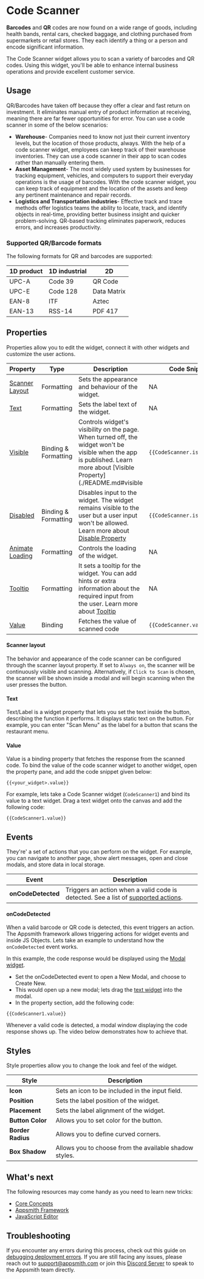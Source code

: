 
# Code Scanner

**Barcodes** and **QR** codes are now found on a wide range of goods, including health bands, rental cars, checked baggage, and clothing purchased from supermarkets or retail stores. They each identify a thing or a person and encode significant information.

The Code Scanner widget allows you to scan a variety of barcodes and QR codes. Using this widget, you'll be able to enhance internal business operations and provide excellent customer service.

## Usage

QR/Barcodes have taken off because they offer a clear and fast return on investment. It eliminates manual entry of product information at receiving, meaning there are far fewer opportunities for error. You can use a code scanner in some of the below scenarios:

* **Warehouse**- Companies need to know not just their current inventory levels, but the location of those products, always. With the help of a code scanner widget, employees can keep track of their warehouse inventories. They can use a code scanner in their app to scan codes rather than manually entering them.
* **Asset Management**- The most widely used system by businesses for tracking equipment, vehicles, and computers to support their everyday operations is the usage of barcodes. With the code scanner widget, you can keep track of equipment and the location of the assets and keep any pertinent maintenance and repair records.
* **Logistics and Transportation industries**- Effective track and trace methods offer logistics teams the ability to locate, track, and identify objects in real-time, providing better business insight and quicker problem-solving. QR-based tracking eliminates paperwork, reduces errors, and increases productivity.

### Supported QR/Barcode formats

The following formats for QR and barcodes are supported:

| 1D product | 1D industrial | 2D          |
| ---------- | ------------- | ----------- |
| UPC-A      | Code 39       | QR Code     |
| UPC-E      | Code 128      | Data Matrix |
| EAN-8      | ITF           | Aztec       |
| EAN-13     | RSS-14        | PDF 417     |

## Properties

Properties allow you to edit the widget, connect it with other widgets and customize the user actions.

| Property                                         | Type                 | Description                                                                                                                                                               | Code Snippet                 |
|--------------------------------------------------|----------------------|---------------------------------------------------------------------------------------------------------------------------------------------------------------------------|------------------------------|
| [Scanner Layout](code-scanner.md#scanner-layout) | Formatting           | Sets the appearance and behaviour of the widget.                                                                                                                           | NA                           |
| [Text](code-scanner.md#text)                     | Formatting           | Sets the label text of the widget.                                                                                                                                        | NA                           |
| [Visible](./README.md#visible)                   | Binding & Formatting | Controls widget's visibility on the page. When turned off, the widget won't be visible when the app is published. Learn more about [Visible Property](./README.md#visible | `{{CodeScanner.isVisible}}`  |
| [Disabled](./README.md#disabled)                 | Binding & Formatting | Disables input to the widget. The widget remains visible to the user but a user input won't be allowed. Learn more about [Disable Property](./README.md#disabled)     | `{{CodeScanner.isDisabled}}` |
| [Animate Loading](./README.md)                   | Formatting           | Controls the loading of the widget.                                                                                                                                       | NA                           |
| [Tooltip](./README.md#tooltip)                   | Formatting           | It sets a tooltip for the widget. You can add hints or extra information about the required input from the user. Learn more about [Tooltip](./README.md#tooltip)          | NA                           |
| [Value](code-scanner.md#value)                   | Binding              | Fetches the value of scanned code                                                                                                                                         | `{{CodeScanner.value}}`      |


#### Scanner layout

The behavior and appearance of the code scanner can be configured through the scanner layout property. If set to ```Always on```, the scanner will be continuously visible and scanning. Alternatively, if ```Click to Scan``` is chosen, the scanner will be shown inside a modal and will begin scanning when the user presses the button.

<VideoEmbed host="youtube" videoId="hD-akPJDtW8" title="Scanner layout Property" caption="Scanner layout Property"/>

#### Text

Text/Label is a widget property that lets you set the text inside the button, describing the function it performs. It displays static text on the button. For example, you can enter "Scan Menu" as the label for a button that scans the restaurant menu.

<VideoEmbed host="youtube" videoId="o80-IKcXAVQ" title="How to use Text Property" caption="How to use Text Property"/>

#### Value

Value is a binding property that fetches the response from the scanned code. To bind the value of the code scanner widget to another widget, open the property pane, and add the code snippet given below:

```
{{<your_widget>.value}}
```

For example, lets take a Code Scanner widget (`CodeScanner1`) and bind its value to a text widget. Drag a text widget onto the canvas and add the following code:

```
{{CodeScanner1.value}}
```

<VideoEmbed host="youtube" videoId="zfkpIzaiTX0" title="How to use Value Property" caption="How to use Value Property"/>

## Events

They're' a set of actions that you can perform on the widget. For example, you can navigate to another page, show alert messages, open and close modals, and store data in local storage.

| Event              | Description                                                                                                                                                 |
| ------------------ | ----------------------------------------------------------------------------------------------------------------------------------------------------------- |
| **onCodeDetected** | Triggers an action when a valid code is detected. See a list of [supported actions](./../appsmith-framework/widget-actions/README.md). |

#### onCodeDetected

When a valid barcode or QR code is detected, this event triggers an action. The Appsmith framework allows triggering actions for widget events and inside JS Objects. Lets take an example to understand how the ```onCodeDetected``` event works.

In this example, the code response would be displayed using the [Modal widget](./modal.md).

* Set the onCodeDetected event to open a New Modal, and choose to Create New.
* This would open up a new modal; lets drag the [text widget](./text.md) into the modal.
* In the property section, add the following code:

```
{{CodeScanner1.value}}
```

Whenever a valid code is detected, a modal window displaying the code response shows up. The video below demonstrates how to achieve that.

<VideoEmbed host="youtube" videoId="_2p1bMbdk6U" title="onCodeDetected" caption="onCodeDetected"/>

## Styles

Style properties allow you to change the look and feel of the widget.

| Style             | Description                                            |
| ----------------- | ------------------------------------------------------ |
| **Icon**          | Sets an icon to be included in the input field.        |
| **Position**      | Sets the label position of the widget.                 |
| **Placement**     | Sets the label alignment of the widget.                |
| **Button Color**  | Allows you to set color for the button.                |
| **Border Radius** | Allows you to define curved corners.                   |
| **Box Shadow**    | Allows you to choose from the available shadow styles. |

## What's next

The following resources may come handy as you need to learn new tricks:

* [Core Concepts](/core-concepts/connecting-to-data-sources/)
* [Appsmith Framework](/reference/appsmith-framework/)
* [JavaScript Editor](/core-concepts/writing-code/javascript-editor-beta/)

## Troubleshooting

If you encounter any errors during this process, check out this guide on [debugging deployment errors](/help-and-support/troubleshooting-guide/deployment-errors.md). If you are still facing any issues, please reach out to support@appsmith.com or join this [Discord Server](https://discord.com/invite/rBTTVJp) to speak to the Appsmith team directly.
